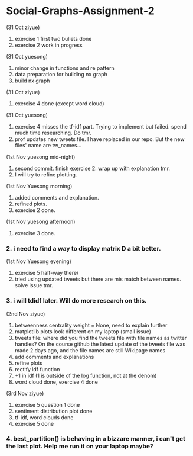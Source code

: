 # Social-Graphs-Assignment-2
(31 Oct ziyue)
1. exercise 1 first two bullets done
2. exercise 2 work in progress

(31 Oct yuesong)
1. minor change in functions and re pattern
2. data preparation for building nx graph
3. build nx graph

(31 Oct ziyue)
1. exercise 4 done (except word cloud)

(31 Oct yuesong)
1. exercise 4 misses the tf-idf part. Trying to implement but failed. spend much time researching. Do tmr.
2. prof updates new tweets file. I have replaced in our repo. But the new files' name are tw_names...

(1st Nov yuesong mid-night)
1. second commit. finish exercise 2. wrap up with explanation tmr. 
2. I will try to refine plotting.

(1st Nov Yuesong morning)
1. added comments and explanation.
2. refined plots.
3. exercise 2 done.

(1st Nov yuesong afternoon)
1. exercise 3 done.
### 2. i need to find a way to display matrix D a bit better.

(1st Nov Yuesong evening)
1. exercise 5 half-way there/
2. tried using updated tweets but there are mis match between names. solve issue tmr.
### 3. i will tdidf later. Will do more research on this. 

(2nd Nov ziyue)
1. betweenness centrality weight = None, need to explain further
2. matplotlib plots look different on my laptop (small issue)
3. tweets file: where did you find the tweets file with file names as twitter handles? On the course github the latest update of the tweets file was made 2 days ago, and the file names are still Wikipage names
4. add comments and explanations
5. refine plots
6. rectify idf function
7. +1 in idf (1 is outside of the log function, not at the denom)
8. word cloud done, exercise 4 done

(3rd Nov ziyue)
1. exercise 5 question 1 done
2. sentiment distribution plot done
3. tf-idf, word clouds done
4. exercise 5 done
### 4. best_partition() is behaving in a bizzare manner, i can't get the last plot. Help me run it on your laptop maybe? 